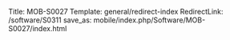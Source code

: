 Title: MOB-S0027
Template: general/redirect-index
RedirectLink: /software/S0311
save_as: mobile/index.php/Software/MOB-S0027/index.html